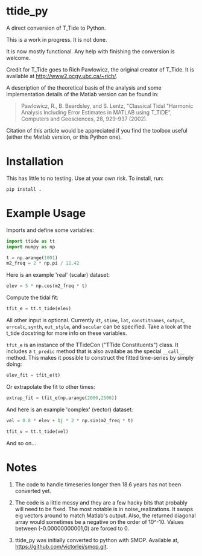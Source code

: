 ttide_py
========

A direct conversion of T_Tide to Python.

This is a work in progress. It is not done.

It is now mostly functional.
Any help with finishing the conversion is welcome.

Credit for T\_Tide goes to Rich Pawlowicz, the original creator of T\_Tide. 
It is available at http://www2.ocgy.ubc.ca/~rich/.

A description of the theoretical basis of the analysis and some
implementation details of the Matlab version can be found in:

> Pawlowicz, R., B. Beardsley, and S. Lentz, "Classical Tidal
    "Harmonic Analysis Including Error Estimates in MATLAB
    using T_TIDE", Computers and Geosciences, 28, 929-937 (2002).

Citation of this article would be appreciated if you find the toolbox
useful (either the Matlab version, or this Python one).



Installation
============

This has little to no testing. Use at your own risk. To install, run:

    pip install .


Example Usage
=============

Imports and define some variables:

```python
import ttide as tt
import numpy as np

t = np.arange(1001)
m2_freq = 2 * np.pi / 12.42
```

Here is an example 'real' (scalar) dataset:
```python
elev = 5 * np.cos(m2_freq * t)
```

Compute the tidal fit:
```python
tfit_e = tt.t_tide(elev)
```

All other input is optional. Currently `dt`, `stime`, `lat`, `constitnames`, `output`, `errcalc`, `synth`, `out_style`, and `secular` can be specified. Take a look at the t\_tide docstring for more info on these variables. 

`tfit_e` is an instance of the TTideCon ("TTide Constituents") class. It includes a `t_predic` method that is also availabe as the special `__call__` method. This makes it possible to construct the fitted time-series by simply doing:

```python
elev_fit = tfit_e(t)
```

Or extrapolate the fit to other times:

```python
extrap_fit = tfit_e(np.arange(2000,2500))
```

And here is an example 'complex' (vector) dataset:

```python
vel = 0.8 * elev + 1j * 2 * np.sin(m2_freq * t)

tfit_v = tt.t_tide(vel)

```
And so on...

Notes
=====

1. The code to handle timeseries longer then 18.6 years has not been converted yet.

2. The code is a little messy and they are a few hacky bits that probably will need to be fixed. The most notable is in noise_realizations. It swaps eig vectors around to match Matlab's output.
Also, the returned diagonal array would sometimes be a negative on the order of 10^-10. Values between (-0.00000000001,0) are forced to 0. 

3. ttide_py was initially converted to python with SMOP. Available at, https://github.com/victorlei/smop.git.
